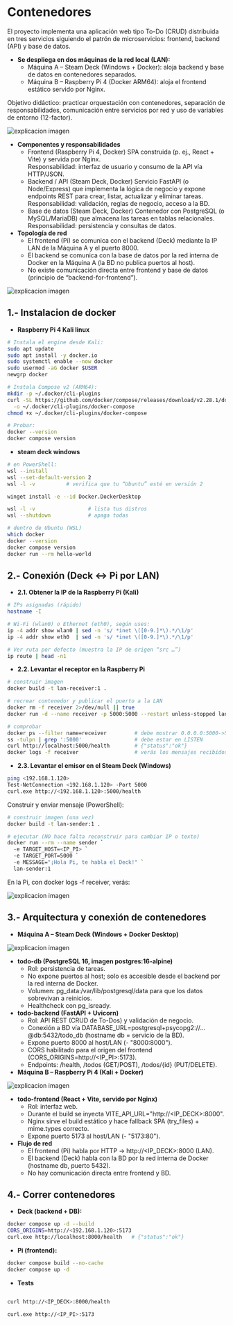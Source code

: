 # Contenedores

El proyecto implementa una aplicación web tipo To-Do (CRUD) distribuida en tres servicios siguiendo el patrón de microservicios: frontend, backend (API) y base de datos.
- **Se despliega en dos máquinas de la red local (LAN):**
  - Máquina A – Steam Deck (Windows + Docker): aloja backend y base de datos en contenedores separados.
  - Máquina B – Raspberry Pi 4 (Docker ARM64): aloja el frontend estático servido por Nginx.

Objetivo didáctico: practicar orquestación con contenedores, separación de responsabilidades, comunicación entre servicios por red y uso de variables de entorno (12-factor).

![explicacion imagen](../Imagenes/InformacionGeneral.png)

- **Componentes y responsabilidades**
  - Frontend (Raspberry Pi 4, Docker) SPA construida (p. ej., React + Vite) y servida por Nginx.  
    Responsabilidad: interfaz de usuario y consumo de la API vía HTTP/JSON.  
  - Backend / API (Steam Deck, Docker) Servicio FastAPI (o Node/Express) que implementa la lógica de negocio y expone endpoints REST para crear, listar, actualizar y eliminar tareas.  
    Responsabilidad: validación, reglas de negocio, acceso a la BD.  
  - Base de datos (Steam Deck, Docker) Contenedor con PostgreSQL (o MySQL/MariaDB) que almacena las tareas en tablas relacionales.  
    Responsabilidad: persistencia y consultas de datos.  
- **Topología de red**
  - El frontend (Pi) se comunica con el backend (Deck) mediante la IP LAN de la Máquina A y el puerto 8000.
  - El backend se comunica con la base de datos por la red interna de Docker en la Máquina A (la BD no publica puertos al host).
  - No existe comunicación directa entre frontend y base de datos (principio de “backend-for-frontend”).

![explicacion imagen](../Imagenes/DockerInstalado.png)

## 1.- Instalacion de docker
- **Raspberry Pi 4 Kali linux**
```bash
# Instala el engine desde Kali:
sudo apt update
sudo apt install -y docker.io
sudo systemctl enable --now docker
sudo usermod -aG docker $USER
newgrp docker

# Instala Compose v2 (ARM64):
mkdir -p ~/.docker/cli-plugins
curl -SL https://github.com/docker/compose/releases/download/v2.28.1/docker-compose-linux-armv7 \
  -o ~/.docker/cli-plugins/docker-compose
chmod +x ~/.docker/cli-plugins/docker-compose

# Probar:
docker --version
docker compose version

``` 
- **steam deck windows**

```bash
# en PowerShell:
wsl --install
wsl --set-default-version 2
wsl -l -v          # verifica que tu “Ubuntu” esté en versión 2

winget install -e --id Docker.DockerDesktop

wsl -l -v                 # lista tus distros
wsl --shutdown            # apaga todas

# dentro de Ubuntu (WSL)
which docker
docker --version
docker compose version
docker run --rm hello-world

``` 
## 2.- Conexión (Deck ↔ Pi por LAN)
- **2.1. Obtener la IP de la Raspberry Pi (Kali)**

```bash
# IPs asignadas (rápido)
hostname -I

# Wi-Fi (wlan0) o Ethernet (eth0), según uses:
ip -4 addr show wlan0 | sed -n 's/ *inet \([0-9.]*\).*/\1/p'
ip -4 addr show eth0  | sed -n 's/ *inet \([0-9.]*\).*/\1/p'

# Ver ruta por defecto (muestra la IP de origen “src …”)
ip route | head -n1
``` 
- **2.2. Levantar el receptor en la Raspberry Pi**

```bash
# construir imagen
docker build -t lan-receiver:1 .

# recrear contenedor y publicar el puerto a la LAN
docker rm -f receiver 2>/dev/null || true
docker run -d --name receiver -p 5000:5000 --restart unless-stopped lan-receiver:1

# comprobar
docker ps --filter name=receiver         # debe mostrar 0.0.0.0:5000->5000
ss -tulpn | grep ':5000'                 # debe estar en LISTEN
curl http://localhost:5000/health        # {"status":"ok"}
docker logs -f receiver                  # verás los mensajes recibidos

``` 
- **2.3. Levantar el emisor en el Steam Deck (Windows)**

```bash
ping <192.168.1.120>
Test-NetConnection <192.168.1.120> -Port 5000
curl.exe http://<192.168.1.120>:5000/health
``` 
Construir y enviar mensaje (PowerShell):

```bash
# construir imagen (una vez)
docker build -t lan-sender:1 .

# ejecutar (NO hace falta reconstruir para cambiar IP o texto)
docker run --rm --name sender `
  -e TARGET_HOST=<IP_PI> `
  -e TARGET_PORT=5000 `
  -e MESSAGE="¡Hola Pi, te habla el Deck!" `
  lan-sender:1
``` 
En la Pi, con docker logs -f receiver, verás:

![explicacion imagen](../Imagenes/ConexionDispositivos.png)

## 3.- Arquitectura y conexión de contenedores
- **Máquina A – Steam Deck (Windows + Docker Desktop)**

![explicacion imagen](../Imagenes/ContenedorDeckCoriendo.png)

- **todo-db (PostgreSQL 16, imagen postgres:16-alpine)**
  - Rol: persistencia de tareas.  
  - No expone puertos al host; solo es accesible desde el backend por la red interna de Docker.
  - Volumen: pg_data:/var/lib/postgresql/data para que los datos sobrevivan a reinicios.
  - Healthcheck con pg_isready.
- **todo-backend (FastAPI + Uvicorn)**
  - Rol: API REST (CRUD de To-Dos) y validación de negocio.
  - Conexión a BD vía DATABASE_URL=postgresql+psycopg2://…@db:5432/todo_db (hostname db = servicio de la BD).
  - Expone puerto 8000 al host/LAN (- "8000:8000").
  - CORS habilitado para el origen del frontend (CORS_ORIGINS=http://<IP_PI>:5173).
  - Endpoints: /health, /todos (GET/POST), /todos/{id} (PUT/DELETE).
- **Máquina B – Raspberry Pi 4 (Kali + Docker)**

![explicacion imagen](../Imagenes/RaspheryCoriendoPagina.png)

- **todo-frontend (React + Vite, servido por Nginx)**
  - Rol: interfaz web.  
  - Durante el build se inyecta VITE_API_URL="http://<IP_DECK>:8000".
  - Nginx sirve el build estático y hace fallback SPA (try_files) + mime.types correcto.
  - Expone puerto 5173 al host/LAN (- "5173:80").
- **Flujo de red**
  - El frontend (Pi) habla por HTTP → http://<IP_DECK>:8000 (LAN).
  - El backend (Deck) habla con la BD por la red interna de Docker (hostname db, puerto 5432).
  - No hay comunicación directa entre frontend y BD.

## 4.- Correr contenedores
- **Deck (backend + DB):**
```bash
docker compose up -d --build
CORS_ORIGINS=http://<192.168.1.120>:5173
curl.exe http://localhost:8000/health   # {"status":"ok"}
``` 

- **Pi (frontend):**

```bash
docker compose build --no-cache
docker compose up -d
``` 

- **Tests**

```bash

curl http://<IP_DECK>:8000/health

curl.exe http://<IP_PI>:5173

``` 